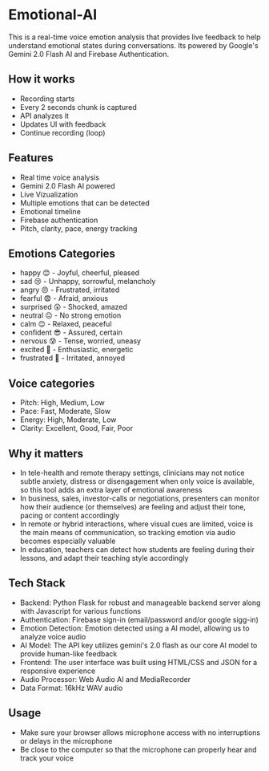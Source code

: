 # Emotional-AI
This is a real-time voice emotion analysis that provides live feedback to help understand emotional states during conversations. Its powered by Google's Gemini 2.0 Flash AI and Firebase Authentication.

## How it works
* Recording starts
* Every 2 seconds chunk is captured
* API analyzes it
* Updates UI with feedback
* Continue recording (loop)

## Features
* Real time voice analysis
* Gemini 2.0 Flash AI powered
* Live Vizualization
* Multiple emotions that can be detected
* Emotional timeline
* Firebase authentication
* Pitch, clarity, pace, energy tracking

## Emotions Categories
* happy 😊 - Joyful, cheerful, pleased
* sad 😢 - Unhappy, sorrowful, melancholy
* angry 😠 - Frustrated, irritated
* fearful 😨 - Afraid, anxious
* surprised 😲 - Shocked, amazed
* neutral 😐 - No strong emotion
* calm 😌 - Relaxed, peaceful
* confident 😎 - Assured, certain
* nervous 😰 - Tense, worried, uneasy
* excited 🤩 - Enthusiastic, energetic
* frustrated 😤 - Irritated, annoyed

## Voice categories
* Pitch: High, Medium, Low
* Pace: Fast, Moderate, Slow
* Energy: High, Moderate, Low
* Clarity: Excellent, Good, Fair, Poor

## Why it matters
* In tele-health and remote therapy settings, clinicians may not notice subtle anxiety, distress or disengagement when only voice is available, so this tool adds an extra layer of emotional awareness
* In business, sales, investor-calls or negotiations, presenters can monitor how their audience (or themselves) are feeling and adjust their tone, pacing or content accordingly
* In remote or hybrid interactions, where visual cues are limited, voice is the main means of communication, so tracking emotion via audio becomes especially valuable
* In education, teachers can detect how students are feeling during their lessons, and adapt their teaching style accordingly

## Tech Stack
* Backend: Python Flask for robust and manageable backend server along with Javascript for various functions
* Authentication: Firebase sign-in (email/password and/or google sigg-in)
* Emotion Detection: Emotion detected using a AI model, allowing us to analyze voice audio
* AI Model: The API key utilizes gemini's 2.0 flash as our core AI model to provide human-like feedback
* Frontend: The user interface was built using HTML/CSS and JSON for a responsive experience
* Audio Processor: Web Audio AI and MediaRecorder
* Data Format: 16kHz WAV audio

## Usage
* Make sure your browser allows microphone access with no interruptions or delays in the microphone
* Be close to the computer so that the microphone can properly hear and track your voice
